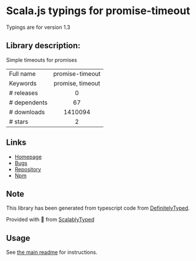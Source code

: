 
# Scala.js typings for promise-timeout

Typings are for version 1.3

## Library description:
Simple timeouts for promises

|                    |                 |
| ------------------ | :-------------: |
| Full name          | promise-timeout |
| Keywords           | promise, timeout |
| # releases         | 0 |
| # dependents       | 67 |
| # downloads        | 1410094 |
| # stars            | 2 |

## Links
- [Homepage](https://github.com/building5/promise-timeout#readme)
- [Bugs](https://github.com/building5/promise-timeout/issues)
- [Repository](https://github.com/building5/promise-timeout)
- [Npm](https://www.npmjs.com/package/promise-timeout)
    


## Note
This library has been generated from typescript code from [DefinitelyTyped](https://definitelytyped.org).

Provided with :purple_heart: from [ScalablyTyped](https://github.com/oyvindberg/ScalablyTyped)

## Usage
See [the main readme](../../readme.md) for instructions.


